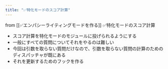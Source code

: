 ```yaml
---
title: "✅特化モードのスコア計算"
---
```


from [[✅エンパシーライティングモードを作る]]
✅特化モードのスコア計算
- スコア計算を特化モードのモジュールに投げられるようにする
- 一般にすべての質問についてそれをやるのは難しい
- 今回は引数を取らない質問だけなので、引数を取らない質問の計算のためのディスパッチャが既にある
- それを更新するためのフックを作る
